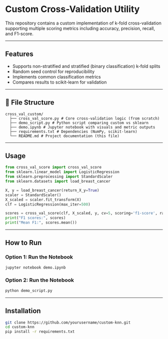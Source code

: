 # Custom Cross-Validation Utility

This repository contains a custom implementation of k-fold cross-validation supporting multiple scoring metrics including accuracy, precision, recall, and F1-score.

---

## Features

- Supports non-stratified and stratified (binary classification) k-fold splits
- Random seed control for reproducibility
- Implements common classification metrics
- Compares results to scikit-learn for validation

---

## 📁 File Structure

```
cross_val_custom/
  ├── cross_val_score.py # Core cross-validation logic (from scratch)
  ├── demo_script.py # Python script comparing custom vs sklearn
  ├── demo.ipynb # Jupyter notebook with visuals and metric outputs
  ├── requirements.txt # Dependencies (NumPy, scikit-learn)
  └── README.md # Project documentation (this file)
```

---
## Usage

```python
from cross_val_score import cross_val_score
from sklearn.linear_model import LogisticRegression
from sklearn.preprocessing import StandardScaler
from sklearn.datasets import load_breast_cancer

X, y = load_breast_cancer(return_X_y=True)
scaler = StandardScaler()
X_scaled = scaler.fit_transform(X)
clf = LogisticRegression(max_iter=500)

scores = cross_val_score(clf, X_scaled, y, cv=5, scoring='f1-score', random_state=42)
print("F1 scores:", scores)
print("Mean F1:", scores.mean())
```

---

## How to Run

### Option 1: Run the Notebook

```bash
jupyter notebook demo.ipynb
```
### Option 2: Run the Notebook

```bash
python demo_script.py
```
---

## Installation

```bash
git clone https://github.com/yourusername/custom-knn.git
cd custom-knn
pip install -r requirements.txt
```
